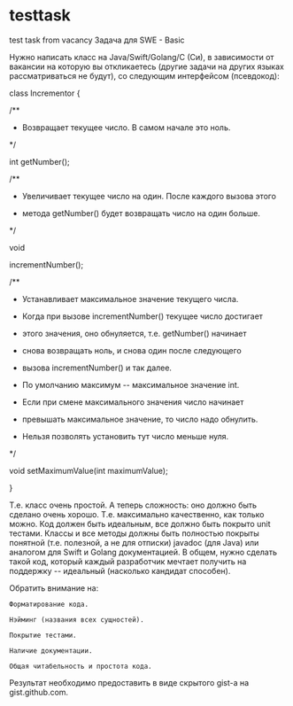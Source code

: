 # testtask
test task from vacancy
Задача для SWE - Basic

Нужно написать класс на Java/Swift/Golang/С (Си), в зависимости от вакансии на которую вы откликаетесь (другие задачи на других языках рассматриваться не будут), со следующим интерфейсом (псевдокод):

class Incrementor {

  /**

   * Возвращает текущее число. В самом начале это ноль.

   */

  int getNumber();

  /**

   * Увеличивает текущее число на один. После каждого вызова этого

   * метода getNumber() будет возвращать число на один больше.

   */

  void 

incrementNumber();

  /**

   * Устанавливает максимальное значение текущего числа.

   * Когда при вызове incrementNumber() текущее число достигает

   * этого значения, оно обнуляется, т.е. getNumber() начинает

   * снова возвращать ноль, и снова один после следующего

   * вызова incrementNumber() и так далее.

   * По умолчанию максимум -- максимальное значение int.

   * Если при смене максимального значения число начинает

   * превышать максимальное значение, то число надо обнулить.

   * Нельзя позволять установить тут число меньше нуля.

   */

  void setMaximumValue(int maximumValue);

}

Т.е. класс очень простой. А теперь сложность: оно должно быть сделано очень хорошо. Т.е. максимально качественно, как только можно. Код должен быть идеальным, все должно быть покрыто unit тестами. Классы и все методы должны быть полностью покрыты понятной (т.е. полезной, а не для отписки) javadoc (для Java) или аналогом для Swift и Golang документацией. В общем, нужно сделать такой код, который каждый разработчик мечтает получить на поддержку -- идеальный (насколько кандидат способен).

Обратить внимание на:

    Форматирование кода.

    Нэйминг (названия всех сущностей).

    Покрытие тестами.

    Наличие документации.

    Общая читабельность и простота кода.


Результат необходимо предоставить в виде скрытого gist-а на gist.github.com. 
